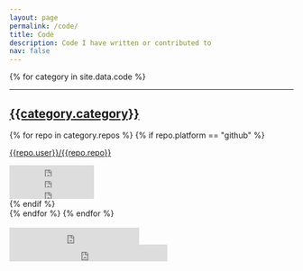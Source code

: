 ```yaml
---
layout: page
permalink: /code/
title: Code
description: Code I have written or contributed to
nav: false
---
```



<!---
Github badges from : https://ghbtns.com/
--->

{% for category in site.data.code %}
  <a id="{{category.link}}"></a>
  <hr>
  <h2><a href="#{{category.link}}">{{category.category}}</a></h2>
  <div>
  {% for repo in category.repos %}
    {% if repo.platform == "github" %}
        <div class="row">
            <div class="col-sm-6">
                <p><a href="https://github.com/{{repo.user}}/{{repo.repo}}" target="_blank"><i class="fab fa-github"></i>  {{repo.user}}/{{repo.repo}}</a></p>
            </div>
            <div class="col-sm-2">
                <iframe src="https://ghbtns.com/github-btn.html?user={{repo.user}}&repo={{repo.repo}}&type=fork&count=true&v=2" frameborder="0" scrolling="0" width="150" height="20" title="GitHub"></iframe>
            </div>
            <div class="col-sm-2">
                <iframe src="https://ghbtns.com/github-btn.html?user={{repo.user}}&repo={{repo.repo}}&type=star&count=true&v=2" frameborder="0" scrolling="0" width="150" height="20" title="GitHub"></iframe>
            </div>
            <div class="col-sm-2">
                <iframe src="https://ghbtns.com/github-btn.html?user={{repo.user}}&repo={{repo.repo}}&type=watch&count=true&v=2" frameborder="0" scrolling="0" width="150" height="20" title="GitHub"></iframe>
            </div>
    {% endif %}
    </div>
  {% endfor %}
{% endfor %}
<br>
<br>

<iframe src="https://ghbtns.com/github-btn.html?user={{site.github_username}}&type=follow&count=true&size=large" frameborder="0" scrolling="0" width="230" height="30" title="GitHub"></iframe>

<iframe src="https://ghbtns.com/github-btn.html?user={{site.github_username}}&type=sponsor&size=large" frameborder="0" scrolling="0" width="280" height="30" title="GitHub"></iframe>